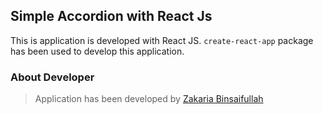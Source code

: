 ## Simple Accordion with React Js
This is application is developed with React JS. `create-react-app` package has been used to develop this application. 

### About Developer
>Application has been developed by [Zakaria Binsaifullah](https://makegutenblock.com)

